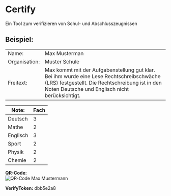 # Certify
Ein Tool zum verifizieren von Schul- und Abschlusszeugnissen


## Beispiel: 

|   |    | 
|---|---|
| Name:  | Max Musterman  |
| Organisation:  | Muster Schule  |
| Freitext:  | Max kommt mit der Aufgabenstellung gut klar. Bei ihm wurde eine Lese Rechtschreibschwäche (LRS) festgestellt. Die Rechtschreibung ist in den Noten Deutsche und Englisch nicht berücksichtigt.    |


|Note:|Fach|
|---|---|
|Deutsch| 3|
|Mathe| 2|
|Englisch|3|
|Sport|2|
|Physik|2|
|Chemie|2|

**QR-Code:**   
![QR-Code Max Mustermann](https://raw.githubusercontent.com/wiki/TetrisIQ/Certify/img/MaxMusterman-dbb5e2a8.png)

**VerifyToken:**  dbb5e2a8
